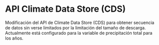 # API Climate Data Store (CDS)
Modificación del API de Climate Data Store (CDS) para obtener secuencia de datos sin verse limitados por la limitación del tamaño de descarga.
Actualmente está configurado para la variable de precipitación total para los años.
